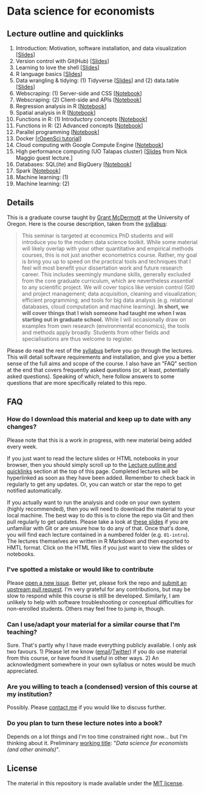 # Data science for economists

## Lecture outline and quicklinks

1. Introduction: Motivation, software installation, and data visualization \[[Slides](https://raw.githack.com/uo-ec607/lectures/master/01-intro/01-Intro.html)\]
2. Version control with Git(Hub) \[[Slides](https://raw.githack.com/uo-ec607/lectures/master/02-git/02-Git.html)\]
3. Learning to love the shell \[[Slides](https://raw.githack.com/uo-ec607/lectures/master/03-shell/03-shell.html)\]
4. R language basics \[[Slides](https://raw.githack.com/uo-ec607/lectures/master/04-rlang/04-rlang.html)\]
5. Data wrangling & tidying: (1) Tidyverse \[[Slides](https://raw.githack.com/uo-ec607/lectures/master/05-tidyverse/05-tidyverse.html)\] and (2) data.table \[[Slides](https://raw.githack.com/uo-ec607/lectures/master/05-datatable/05-datatable.html)\]
6. Webscraping: (1) Server-side and CSS \[[Notebook](https://raw.githack.com/uo-ec607/lectures/master/06-web-css/06-web-css.html)\]
7. Webscraping: (2) Client-side and APIs \[[Notebook](https://raw.githack.com/uo-ec607/lectures/master/07-web-apis/07-web-apis.html)\]
8. Regression analysis in R \[[Notebook](https://raw.githack.com/uo-ec607/lectures/master/08-regression/08-regression.html)\]
9. Spatial analysis in R \[[Notebook](https://raw.githack.com/uo-ec607/lectures/master/09-spatial/09-spatial.html)\]
10. Functions in R: (1) Introductory concepts \[[Notebook](https://raw.githack.com/uo-ec607/lectures/master/10-funcs-intro/10-funcs-intro.html)\]
11. Functions in R: (2) Advanced concepts \[[Notebook](https://raw.githack.com/uo-ec607/lectures/master/11-funcs-adv/11-funcs-adv.html)\]
12. Parallel programming \[[Notebook](https://raw.githack.com/uo-ec607/lectures/master/12-parallel/12-parallel.html)\]
13. Docker \[[rOpenSci tutorial](http://ropenscilabs.github.io/r-docker-tutorial/)\]
14. Cloud computing with Google Compute Engine \[[Notebook](https://raw.githack.com/uo-ec607/lectures/master/14-gce/14-gce.html)\]
15. High performance computing (UO Talapas cluster) \[[Slides](https://docs.google.com/presentation/d/146u3W0J0ytGYBq7MZBOoE6wdbkEUrMIV-Fg5N3Cnsls/edit?usp=sharing) from Nick Maggio guest lecture.\]
16. Databases: SQL(ite) and BigQuery \[[Notebook](https://raw.githack.com/uo-ec607/lectures/master/16-databases/16-databases.html)\]
17. Spark \[[Notebook](https://raw.githack.com/uo-ec607/lectures/master/17-spark/17-spark.html)\]
18. Machine learning: (1)
19. Machine learning: (2)

## Details

This is a graduate course taught by [Grant McDermott](http://grantmcdermott.com) at the University of Oregon. Here is the course description, taken from the [syllabus](https://github.com/uo-ec607/syllabus/blob/master/syllabus.pdf):

> This seminar is targeted at economics PhD students and will introduce you to the modern data science toolkit. While some material will likely overlap with your other quantitative and empirical methods courses, this is not just another econometrics course. Rather, my goal is bring you up to speed on the practical tools and techniques that I feel will most benefit your dissertation work and future research career. This includes seemingly mundane skills, generally excluded from the core graduate curriculum, which are nevertheless *essential* to any scientific project. We will cover topics like version control (Git) and project management; data acquisition, cleaning and visualization; efficient programming; and tools for big data analysis (e.g. relational databases, cloud computation and machine learning). **In short, we will cover things that I wish someone had taught me when I was starting out in graduate school.** While I will occasionally draw on examples from own research (environmental economics), the tools and methods apply broadly. Students from other fields and specialisations are thus welcome to register.

Please do read the rest of the [syllabus](https://github.com/uo-ec607/syllabus/blob/master/syllabus.pdf) before you go through the lectures. This will detail software requirements and installation, and give you a better sense of the full aims and scope of the course. I also have an "FAQ" section at the end that covers frequently asked questions (or, at least, potentially asked questions). Speaking of which, here follow answers to some questions that are more specifically related to this repo.

## FAQ

### How do I download this material and keep up to date with any changes?

Please note that this is a work in progress, with new material being added every week. 

If you just want to read the lecture slides or HTML notebooks in your browser, then you should simply scroll up to the [Lecture outline and quicklinks](https://github.com/uo-ec607/lectures#lecture-outline-and-quicklinks) section at the top of this page. Completed lectures will be hyperlinked as soon as they have been added. Remember to check back in regularly to get any updates. Or, you can watch or star the repo to get notified automatically.

If you actually want to run the analysis and code on your own system (highly recommended), then you will need to download the material to your local machine. The best way to do this is to clone the repo via Git and then pull regularly to get updates. Please take a look at [these slides](https://raw.githack.com/uo-ec607/lectures/master/02-git/02-Git.html) if you are unfamiliar with Git or are unsure how to do any of that. Once that's done, you will find each lecture contained in a numbered folder (e.g. `01-intro`). The lectures themselves are written in R Markdown and then exported to HMTL format. Click on the HTML files if you just want to view the slides or notebooks.

### I've spotted a mistake or would like to contribute

Please [open a new issue](https://help.github.com/articles/creating-an-issue/). Better yet, please fork the repo and [submit an upstream pull request](https://help.github.com/articles/creating-a-pull-request-from-a-fork/). I'm very grateful for any contributions, but may be slow to respond while this course is still be developed. Similarly, I am unlikely to help with software troubleshooting or conceptual difficulties for non-enrolled students. Others may feel free to jump in, though.

### Can I use/adapt your material for a similar course that I'm teaching?

Sure. That's partly why I have made everything publicly available. I only ask two favours. 1) Please let me know ([email](mailto:grantmcd@uoregon.edu)/[Twitter](https://twitter.com/grant_mcdermott)) if you do use material from this course, or have found it useful in other ways. 2) An acknowledgment somewhere in your own syllabus or notes would be much appreciated.

### Are you willing to teach a (condensed) version of this course at my institution?

Possibly. Please [contact me](mailto:grantmcd@uoregon.edu) if you would like to discuss further.

### Do you plan to turn these lecture notes into a book?

Depends on a lot things and I'm too time constrained right now... but I'm thinking about it. Preliminary [working title](https://en.wikipedia.org/wiki/My_Family_and_Other_Animals): "*Data science for economists (and other animals)*".

## License

The material in this repository is made available under the [MIT license](http://opensource.org/licenses/mit-license.php). 
